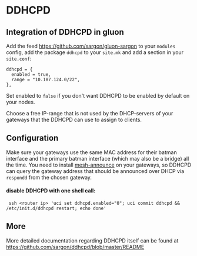# DDHCPD

## Integration of DDHCPD in gluon

Add the feed https://github.com/sargon/gluon-sargon to your `modules` config,
add the package `ddhcpd` to your `site.mk` and add a section in your `site.conf`:

    ddhcpd = {
      enabled = true,
      range = "10.187.124.0/22",
    },

Set enabled to `false` if you don't want DDHCPD to be enabled by default on your
nodes.

Choose a free IP-range that is not used by the DHCP-servers of your gateways
that the DDHCPD can use to assign to clients.

## Configuration

Make sure your gateways use the same MAC address for their batman interface and
the primary batman interface (which may also be a bridge) all the time.
You need to install [mesh-announce](https://github.com/ffnord/mesh-announce) on
your gateways, so DDHCPD can query the gateway address that should be announced
over DHCP via `respondd` from the chosen gateway.

#### disable DDHCPD with one shell call:

     ssh <router ip> 'uci set ddhcpd.enabled="0"; uci commit ddhcpd && /etc/init.d/ddhcpd restart; echo done'

## More

More detailed documentation regarding DDHCPD itself can be found at
https://github.com/sargon/ddhcpd/blob/master/README
